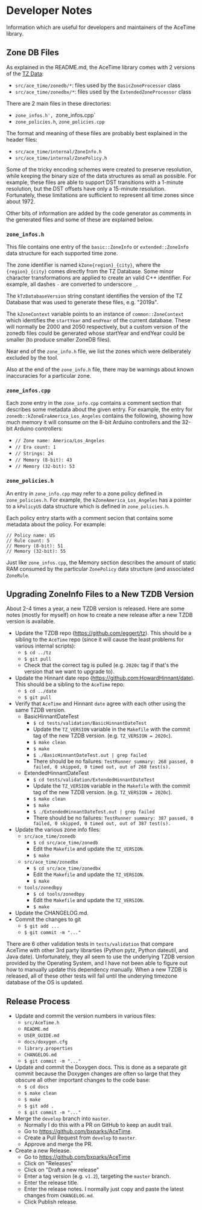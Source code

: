 # Developer Notes

Information which are useful for developers and maintainers of the AceTime
library.

## Zone DB Files

As explained in the README.md, the AceTime library comes with 2 versions of the
[TZ Data](https://www.iana.org/time-zones):

* `src/ace_time/zonedb/*`: files used by the `BasicZoneProcessor` class
* `src/ace_time/zonedbx/*`: files used by the `ExtendedZoneProcessor` class

There are 2 main files in these directories:

* `zone_infos.h', `zone_infos.cpp`
* `zone_policies.h`, `zone_policies.cpp`

The format and meaning of these files are probably best explained in the header
files:

* `src/ace_time/internal/ZoneInfo.h`
* `src/ace_time/internal/ZonePolicy.h`

Some of the tricky encoding schemes were created to preserve resolution, while
keeping the binary size of the data structures as small as possible. For
example, these files are able to support DST transitions with a 1-minute
resolution, but the DST offsets have only a 15-minute resolution. Fortunately,
these limitations are sufficient to represent all time zones since about 1972.

Other bits of information are added by the code generator as comments in the
generated files and some of these are explained below.

### `zone_infos.h`

This file contains one entry of the `basic::ZoneInfo` or
`extended::ZoneInfo` data structure for each supported time zone.

The zone identifier is named `kZone{region}_{city}`, where the
`{region}_{city}` comes directly from the TZ Database. Some minor character
transformations are applied to create an valid C++ identifier. For example, all
dashes `-` are converted to underscore `_`.

The `kTzDatabaseVersion` string constant identifies the version of the TZ
Database that was used to generate these files, e.g. "2019a".

The `kZoneContext` variable points to an instance of `common::ZoneContext`
which identifies the `startYear` and `endYear` of the current database. These
will normally be 2000 and 2050 respectively, but a custom version of the
zonedb files could be generated whose startYear and endYear could be smaller (to
produce smaller ZoneDB files).

Near end of the `zone_info.h` file, we list the zones which were
deliberately excluded by the tool.

Also at the end of the `zone_info.h` file, there may be warnings about
known inaccuracies for a particular zone.

### `zone_infos.cpp`

Each zone entry in the `zone_info.cpp` contains a comment section that
describes some metadata about the given entry. For example, the entry for
`zonedb::kZoneEraAmerica_Los_Angeles` contains the following, showing how
much memory it will consume on the 8-bit Arduino controllers and the 32-bit
Arduino controllers:

* `// Zone name: America/Los_Angeles`
* `// Era count: 1`
* `// Strings: 24`
* `// Memory (8-bit): 43`
* `// Memory (32-bit): 53`

### `zone_policies.h`

An entry in `zone_info.cpp` may refer to a zone policy defined in
`zone_policies.h`. For example, the `kZoneAmerica_Los_Angeles` has a pointer
to a `kPolicyUS` data structure which is defined in `zone_policies.h`.

Each policy entry starts with a comment secion that contains some metadata
about the policy. For example:
```
// Policy name: US
// Rule count: 5
// Memory (8-bit): 51
// Memory (32-bit): 55
```
Just like `zone_infos.cpp`, the Memory section describes the amount of static
RAM consumed by the particular `ZonePolicy` data structure (and associated
`ZoneRule`.

## Upgrading ZoneInfo Files to a New TZDB Version

About 2-4 times a year, a new TZDB version is released. Here are some notes
(mostly for myself) on how to create a new release after a new TZDB version is
available.

* Update the TZDB repo (https://github.com/eggert/tz). This should be a
  sibling to the `AceTime` repo (since it will cause the least problems
  for various internal scripts):
    * `$ cd ../tz`
    * `$ git pull`
    * Check that the correct tag is pulled (e.g. `2020c` tag if that's the
      version that we want to upgrade to).
* Update the Hinnant date repo (https://github.com:HowardHinnant/date). This
  should be a sibling to the `AceTime` repo:
    * `$ cd ../date`
    * `$ git pull`
* Verify that `AceTime` and Hinnant `date` agree with each other using the
  same TZDB version.
    * BasicHinnantDateTest
        * `$ cd tests/validation/BasicHinnantDateTest`
        * Update the `TZ_VERSION` variable in the `Makefile` with the commit tag
          of the new TZDB version. (e.g. `TZ_VERSION = 2020c`).
        * `$ make clean`
        * `$ make`
        * `$ ./BasicHinnantDateTest.out | grep failed`
        * There should be no failures: `TestRunner summary: 268 passed, 0
          failed, 0 skipped, 0 timed out, out of 268 test(s).`
    * ExtendedHinnantDateTest
        * `$ cd tests/validation/ExtendedHinnantDateTest`
        * Update the `TZ_VERSION` variable in the `Makefile` with the commit tag
          of the new TZDB version. (e.g. `TZ_VERSION = 2020c`).
        * `$ make clean`
        * `$ make`
        * `$ ./ExtendedHinnantDateTest.out | grep failed`
        * There should be no failures: `TestRunner summary: 387 passed, 0
          failed, 0 skipped, 0 timed out, out of 387 test(s).`
* Update the various zone info files:
    * `src/ace_time/zonedb`
        * `$ cd src/ace_time/zonedb`
        * Edit the `Makefile` and update the `TZ_VERSION`.
        * `$ make`
    * `src/ace_time/zonedbx`
        * `$ cd src/ace_time/zonedbx`
        * Edit the `Makefile` and update the `TZ_VERSION`.
        * `$ make`
    * `tools/zonedbpy`
        * `$ cd tools/zonedbpy`
        * Edit the `Makefile` and update the `TZ_VERSION`.
        * `$ make`
* Update the CHANGELOG.md.
* Commit the changes to git
    * `$ git add ...`
    * `$ git commit -m "..."`

There are 6 other validation tests in `tests/validation` that compare AceTime
with other 3rd party librarties (Python pytz, Python dateutil, and Java date).
Unfortunately, they all seem to use the underlying TZDB version provided by the
Operating System, and I have not been able to figure out how to manually update
this dependency manually. When a new TZDB is released, all of these other tests
will fail until the underying timezone database of the OS is updated.

## Release Process

* Update and commit the version numbers in various files:
    * `src/AceTime.h`
    * `README.md`
    * `USER_GUIDE.md`
    * `docs/doxygen.cfg`
    * `library.properties`
    * `CHANGELOG.md`
    * `$ git commit -m "..."`
* Update and commit the Doxygen docs. This is done as a separate git commit
  because the Doxygen changes are often so large that they obscure all other
  important changes to the code base:
    * `$ cd docs`
    * `$ make clean`
    * `$ make`
    * `$ git add .`
    * `$ git commit -m "..."`
* Merge the `develop` branch into `master`.
    * Normally I do this with a PR on GitHub to keep an audit trail.
    * Go to https://github.com/bxparks/AceTime.
    * Create a Pull Request from `develop` to `master`.
    * Approve and merge the PR.
* Create a new Release.
    * Go to https://github.com/bxparks/AceTime
    * Click on "Releases"
    * Click on "Draft a new release"
    * Enter a tag version (e.g. `v1.2`), targeting the `master` branch.
    * Enter the release title.
    * Enter the release notes. I normally just copy and paste the latest changes
      from `CHANGELOG.md`.
    * Click Publish release.

